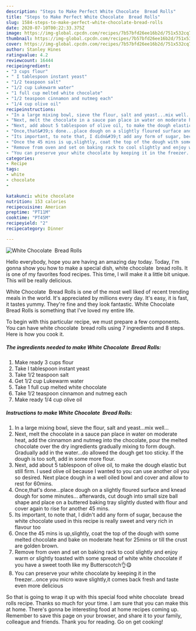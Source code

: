 ```yaml
---
description: "Steps to Make Perfect White Chocolate  Bread Rolls"
title: "Steps to Make Perfect White Chocolate  Bread Rolls"
slug: 1584-steps-to-make-perfect-white-chocolate-bread-rolls
date: 2020-07-10T00:22:33.375Z
image: https://img-global.cpcdn.com/recipes/7b57bfd26ee16b2d/751x532cq70/white-chocolate-bread-rolls-recipe-main-photo.jpg
thumbnail: https://img-global.cpcdn.com/recipes/7b57bfd26ee16b2d/751x532cq70/white-chocolate-bread-rolls-recipe-main-photo.jpg
cover: https://img-global.cpcdn.com/recipes/7b57bfd26ee16b2d/751x532cq70/white-chocolate-bread-rolls-recipe-main-photo.jpg
author: Stanley Hines
ratingvalue: 4.2
reviewcount: 16444
recipeingredient:
- "3 cups flour"
- " I tablespoon instant yeast"
- "1/2 teaspoon salt"
- "1/2 cup Lukewarm water"
- "1 full cup melted white chocolate"
- "1/2 teaspoon cinnamon and nutmeg each"
- "1/4 cup olive oil"
recipeinstructions:
- "In a large mixing bowl, sieve the flour, salt and yeast...mix well..."
- "Next, melt the chocolate in a sauce pan place in water on moderate heat, add the cinnamon and nutmeg into the chocolate, pour the melted chocolate over the dry ingredients gradually mixing to form dough. Gradually add in the water...do allowed the dough get too sticky. If the dough is too soft, add in some more flour."
- "Next, add about 5 tablespoon of olive oil, to make the dough elastic but still firm. I used olive oil because I wanted to you can use another oil you so desired. Next place dough in a well oiled bowl and cover and allow to rest for 60mins."
- "Once,that&#39;s done...place dough on a slightly floured surface and knead dough for some minutes... afterwards, cut dough into small size ball shape and place on a buttered baking tray slightly dusted with flour and cover again to rise for another 45 mins."
- "Its important, to note that, I didn&#39;t add any form of sugar, because the white chocolate used in this recipe is really sweet and very rich in flavour too"
- "Once the 45 mins is up,slightly, coat the top of the dough with some melted chocolate and bake on moderate heat for 25mins or till the crust are golden brown."
- "Remove from oven and set on baking rack to cool slightly and enjoy warm or slightly toasted with some spread of white white chocolate if you have a sweet tooth like my Butterscotch👌😋"
- "You can preserve your white chocolate by keeping it in the freezer...once you micro wave slightly,it comes back fresh and taste even more delicious"
categories:
- Recipe
tags:
- white
- chocolate
- 

katakunci: white chocolate  
nutrition: 153 calories
recipecuisine: American
preptime: "PT11M"
cooktime: "PT45M"
recipeyield: "2"
recipecategory: Dinner

---
```



![White Chocolate  Bread Rolls](https://img-global.cpcdn.com/recipes/7b57bfd26ee16b2d/751x532cq70/white-chocolate-bread-rolls-recipe-main-photo.jpg)

Hello everybody, hope you are having an amazing day today. Today, I'm gonna show you how to make a special dish, white chocolate  bread rolls. It is one of my favorites food recipes. This time, I will make it a little bit unique. This will be really delicious.



White Chocolate  Bread Rolls is one of the most well liked of recent trending meals in the world. It's appreciated by millions every day. It's easy, it is fast, it tastes yummy. They're fine and they look fantastic. White Chocolate  Bread Rolls is something that I've loved my entire life.


To begin with this particular recipe, we must prepare a few components. You can have white chocolate  bread rolls using 7 ingredients and 8 steps. Here is how you cook it.

<!--inarticleads1-->

##### The ingredients needed to make White Chocolate  Bread Rolls:

1. Make ready 3 cups flour
1. Take  I tablespoon instant yeast
1. Take 1/2 teaspoon salt
1. Get 1/2 cup Lukewarm water
1. Take 1 full cup melted white chocolate
1. Take 1/2 teaspoon cinnamon and nutmeg each
1. Make ready 1/4 cup olive oil




<!--inarticleads2-->

##### Instructions to make White Chocolate  Bread Rolls:

1. In a large mixing bowl, sieve the flour, salt and yeast...mix well...
1. Next, melt the chocolate in a sauce pan place in water on moderate heat, add the cinnamon and nutmeg into the chocolate, pour the melted chocolate over the dry ingredients gradually mixing to form dough. Gradually add in the water...do allowed the dough get too sticky. If the dough is too soft, add in some more flour.
1. Next, add about 5 tablespoon of olive oil, to make the dough elastic but still firm. I used olive oil because I wanted to you can use another oil you so desired. Next place dough in a well oiled bowl and cover and allow to rest for 60mins.
1. Once,that&#39;s done...place dough on a slightly floured surface and knead dough for some minutes... afterwards, cut dough into small size ball shape and place on a buttered baking tray slightly dusted with flour and cover again to rise for another 45 mins.
1. Its important, to note that, I didn&#39;t add any form of sugar, because the white chocolate used in this recipe is really sweet and very rich in flavour too
1. Once the 45 mins is up,slightly, coat the top of the dough with some melted chocolate and bake on moderate heat for 25mins or till the crust are golden brown.
1. Remove from oven and set on baking rack to cool slightly and enjoy warm or slightly toasted with some spread of white white chocolate if you have a sweet tooth like my Butterscotch👌😋
1. You can preserve your white chocolate by keeping it in the freezer...once you micro wave slightly,it comes back fresh and taste even more delicious




So that is going to wrap it up with this special food white chocolate  bread rolls recipe. Thanks so much for your time. I am sure that you can make this at home. There's gonna be interesting food at home recipes coming up. Remember to save this page on your browser, and share it to your family, colleague and friends. Thank you for reading. Go on get cooking!

